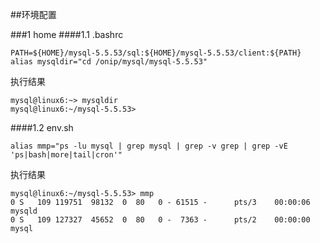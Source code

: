 ##环境配置

###1 home
####1.1 .bashrc
```
PATH=${HOME}/mysql-5.5.53/sql:${HOME}/mysql-5.5.53/client:${PATH}
alias mysqldir="cd /onip/mysql/mysql-5.5.53"
```
执行结果
```
mysql@linux6:~> mysqldir
mysql@linux6:~/mysql-5.5.53> 
```
####1.2 env.sh
```
alias mmp="ps -lu mysql | grep mysql | grep -v grep | grep -vE 'ps|bash|more|tail|cron'"
```
执行结果
```
mysql@linux6:~/mysql-5.5.53> mmp
0 S   109 119751  98132  0  80   0 - 61515 -      pts/3    00:00:06 mysqld
0 S   109 127327  45652  0  80   0 -  7363 -      pts/2    00:00:00 mysql
```
